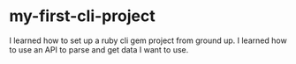 # my-first-cli-project

I learned how to set up a ruby cli gem project from ground up.
I learned how to use an API to parse and get data I want to use.
